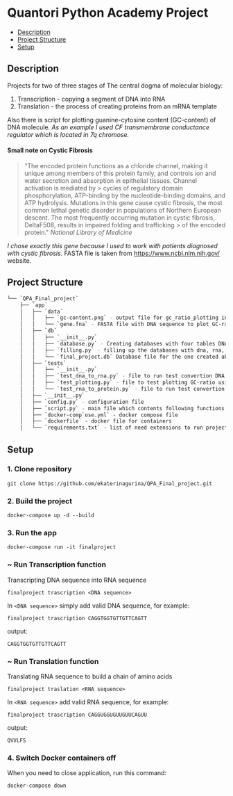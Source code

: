 # Quantori Python Academy Project
- [Description](#Description)
- [Project Structure](#Project-Structure)
- [Setup](#Setup)
## Description

Projects for two of three stages of The central dogma of molecular biology:
  1. Transcription - copying a segment of DNA into RNA
  2. Translation - the process of creating proteins from an mRNA template

Also there is script for plotting guanine-cytosine content (GC-content) of DNA molecule. 
*As an example I used CF transmembrane conductance regulator which is located in 7q chromose.*

#### Small note on Cystic Fibrosis

> "The encoded protein functions as a chloride channel, making it unique among members of this protein family, 
> and controls ion and water secretion and absorption in epithelial tissues. 
> Channel activation is mediated by > cycles of regulatory domain phosphorylation, ATP-binding by the nucleotide-binding domains, 
> and ATP hydrolysis. Mutations in this gene cause cystic fibrosis, the most common lethal genetic disorder in 
> populations of Northern European descent. The most frequently occurring mutation in cystic fibrosis, 
> DeltaF508, results in impaired folding and trafficking > of the encoded protein." *National Library of Medicine*

*I chose exactly this gene because I used to work with patients diagnosed with cystic fibrosis.*
FASTA file is taken from https://www.ncbi.nlm.nih.gov/ website.

## Project Structure
``` bash
└── `QPA_Final_project`
    ├── `app`
    │   ├── `data`
    │   │   ├── `gc-content.png` - output file for gc_ratio_plotting in script.py
    │   │   └── `gene.fna` - FASTA file with DNA sequence to plot GC-ratio
    │   ├── `db`
    │   │   ├── `__init__.py`
    │   │   ├── `database.py` - Creating databases with four tables DNA_Bases, RNA_Bases, Codons, AminoAcids and setting one-to-one relation.
    │   │   ├── `filling.py` - filling up the databases with dna, rna, aminoacids bases
    │   │   └── `final_project.db` Database file for the one created above.
    │   ├── `tests`
    │   │   ├── `__init__.py`
    │   │   ├── `test_dna_to_rna.py` - file to run test convertion DNA sequence to RNA sequence using Unittest
    │   │   ├── `test_plotting.py` - file to test plotting GC-ratio using Unittest
    │   │   └── `test_rna_to_protein.py` - file to run test convertion RNA sequence to protein sequence using Unittest
    │   ├── `__init__.py`
    │   ├── `config.py` - configuration file
    │   ├── `script.py` - main file which contents following functions: convert_dna_to_rna, convert_rna_to_protein, gc_ratio_plotting
    │   ├── `docker-comp`ose.yml` - docker compose file
    │   ├── `dockerfile` - docker file for containers
    │   └── `requirements.txt` - list of need extensions to run project   
```

## Setup

### 1. Clone repository

```git clone https://github.com/ekaterinagurina/QPA_Final_project.git```

### 2. Build the project

```docker-compose up -d --build```

### 3. Run the app

```docker-compose run -it finalproject```

### ~ Run Transcription function

Transcripting DNA sequence into RNA sequence

```finalproject trascription <DNA sequence>```

In ```<DNA sequence>``` simply add valid DNA sequence, for example:

```finalproject trascription CAGGTGGTGTTGTTCAGTT```

output:

```CAGGTGGTGTTGTTCAGTT```

### ~ Run Translation function

Translating RNA sequence to build a chain of amino acids

```finalproject traslation <RNA sequence>```

In ```<RNA sequence>``` add valid RNA sequence, for example:

```finalproject trascription CAGGUGGUGUUGUUCAGUU```

output:

```QVVLFS```

### 4. Switch Docker containers off

When you need to close application, run this command:

```docker-compose down```
